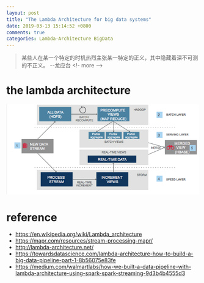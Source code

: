 ```yaml
---
layout: post
title: "The Lambda Architecture for big data systems"
date: 2019-03-13 15:14:52 +0800
comments: true
categories: Lambda-Architecture BigData
---
```

> 某些人在某一个特定的时机热烈主张某一特定的正义，其中隐藏着深不可测的不正义。 --龙应台
<!- more -->

# the lambda architecture

![the_lambda_architecture_for_big_data_systems](/images/post/the_lambda_architecture_for_big_data_systems.png)

# reference
- https://en.wikipedia.org/wiki/Lambda_architecture
- https://mapr.com/resources/stream-processing-mapr/
- http://lambda-architecture.net/
- https://towardsdatascience.com/lambda-architecture-how-to-build-a-big-data-pipeline-part-1-8b56075e83fe
- https://medium.com/walmartlabs/how-we-built-a-data-pipeline-with-lambda-architecture-using-spark-spark-streaming-9d3b4b4555d3

